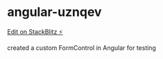 # angular-uznqev

[Edit on StackBlitz ⚡️](https://stackblitz.com/edit/angular-uznqev)

created a custom FormControl in Angular for testing
